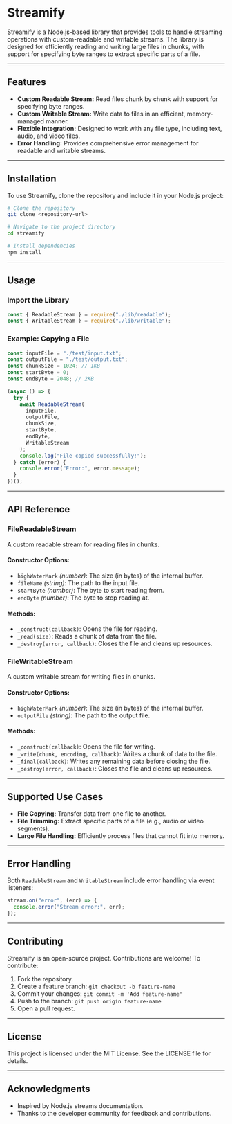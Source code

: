 # Streamify

Streamify is a Node.js-based library that provides tools to handle streaming operations with custom-readable and writable streams. The library is designed for efficiently reading and writing large files in chunks, with support for specifying byte ranges to extract specific parts of a file.

---

## Features

- **Custom Readable Stream:** Read files chunk by chunk with support for specifying byte ranges.
- **Custom Writable Stream:** Write data to files in an efficient, memory-managed manner.
- **Flexible Integration:** Designed to work with any file type, including text, audio, and video files.
- **Error Handling:** Provides comprehensive error management for readable and writable streams.

---

## Installation

To use Streamify, clone the repository and include it in your Node.js project:

```bash
# Clone the repository
git clone <repository-url>

# Navigate to the project directory
cd streamify

# Install dependencies
npm install
```

---

## Usage

### Import the Library

```javascript
const { ReadableStream } = require("./lib/readable");
const { WritableStream } = require("./lib/writable");
```

### Example: Copying a File

```javascript
const inputFile = "./test/input.txt";
const outputFile = "./test/output.txt";
const chunkSize = 1024; // 1KB
const startByte = 0;
const endByte = 2048; // 2KB

(async () => {
  try {
    await ReadableStream(
      inputFile,
      outputFile,
      chunkSize,
      startByte,
      endByte,
      WritableStream
    );
    console.log("File copied successfully!");
  } catch (error) {
    console.error("Error:", error.message);
  }
})();
```

---

## API Reference

### **FileReadableStream**

A custom readable stream for reading files in chunks.

#### Constructor Options:

- `highWaterMark` _(number)_: The size (in bytes) of the internal buffer.
- `fileName` _(string)_: The path to the input file.
- `startByte` _(number)_: The byte to start reading from.
- `endByte` _(number)_: The byte to stop reading at.

#### Methods:

- `_construct(callback)`: Opens the file for reading.
- `_read(size)`: Reads a chunk of data from the file.
- `_destroy(error, callback)`: Closes the file and cleans up resources.

### **FileWritableStream**

A custom writable stream for writing files in chunks.

#### Constructor Options:

- `highWaterMark` _(number)_: The size (in bytes) of the internal buffer.
- `outputFile` _(string)_: The path to the output file.

#### Methods:

- `_construct(callback)`: Opens the file for writing.
- `_write(chunk, encoding, callback)`: Writes a chunk of data to the file.
- `_final(callback)`: Writes any remaining data before closing the file.
- `_destroy(error, callback)`: Closes the file and cleans up resources.

---

## Supported Use Cases

- **File Copying:** Transfer data from one file to another.
- **File Trimming:** Extract specific parts of a file (e.g., audio or video segments).
- **Large File Handling:** Efficiently process files that cannot fit into memory.

---

## Error Handling

Both `ReadableStream` and `WritableStream` include error handling via event listeners:

```javascript
stream.on("error", (err) => {
  console.error("Stream error:", err);
});
```

---

## Contributing

Streamify is an open-source project. Contributions are welcome! To contribute:

1. Fork the repository.
2. Create a feature branch: `git checkout -b feature-name`
3. Commit your changes: `git commit -m 'Add feature-name'`
4. Push to the branch: `git push origin feature-name`
5. Open a pull request.

---

## License

This project is licensed under the MIT License. See the LICENSE file for details.

---

## Acknowledgments

- Inspired by Node.js streams documentation.
- Thanks to the developer community for feedback and contributions.
